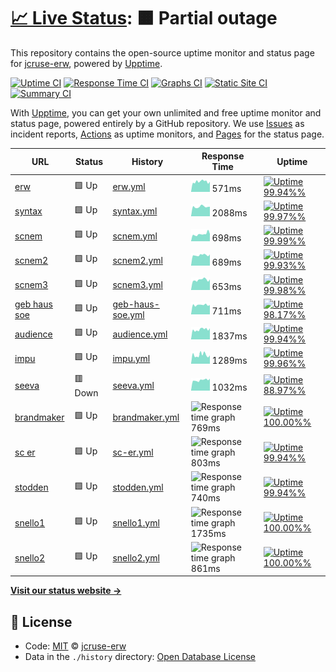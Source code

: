 # [📈 Live Status](https://jcruse-erw.github.io/UptimeReport): <!--live status--> **🟧 Partial outage**

This repository contains the open-source uptime monitor and status page for [jcruse-erw](https://jcruse-erw.github.io/UptimeReport), powered by [Upptime](https://github.com/upptime/upptime).

[![Uptime CI](https://github.com/koj-co/upptime/workflows/Uptime%20CI/badge.svg)](https://github.com/koj-co/upptime/actions?query=workflow%3A%22Uptime+CI%22)
[![Response Time CI](https://github.com/koj-co/upptime/workflows/Response%20Time%20CI/badge.svg)](https://github.com/koj-co/upptime/actions?query=workflow%3A%22Response+Time+CI%22)
[![Graphs CI](https://github.com/koj-co/upptime/workflows/Graphs%20CI/badge.svg)](https://github.com/koj-co/upptime/actions?query=workflow%3A%22Graphs+CI%22)
[![Static Site CI](https://github.com/koj-co/upptime/workflows/Static%20Site%20CI/badge.svg)](https://github.com/koj-co/upptime/actions?query=workflow%3A%22Static+Site+CI%22)
[![Summary CI](https://github.com/koj-co/upptime/workflows/Summary%20CI/badge.svg)](https://github.com/koj-co/upptime/actions?query=workflow%3A%22Summary+CI%22)

With [Upptime](https://upptime.js.org), you can get your own unlimited and free uptime monitor and status page, powered entirely by a GitHub repository. We use [Issues](https://github.com/jcruse-erw/UptimeReport/issues) as incident reports, [Actions](https://github.com/jcruse-erw/UptimeReport/actions) as uptime monitors, and [Pages](https://jcruse-erw.github.io/UptimeReport) for the status page.

<!--start: status pages-->
<!-- This summary is generated by Upptime (https://github.com/upptime/upptime) -->
<!-- Do not edit this manually, your changes will be overwritten -->

| URL                                                    | Status  | History                                                                                                | Response Time                                                                     | Uptime                                                                                                                                                                                                                                   |
| ------------------------------------------------------ | ------- | ------------------------------------------------------------------------------------------------------ | --------------------------------------------------------------------------------- | ---------------------------------------------------------------------------------------------------------------------------------------------------------------------------------------------------------------------------------------- |
| [erw](https://e-raumwerk.de)                           | 🟩 Up   | [erw.yml](https://github.com/jcruse-erw/UptimeReport/commits/master/history/erw.yml)                   | <img alt="Response time graph" src="./graphs/erw.png" height="20"> 571ms          | [![Uptime 99.94%%](https://img.shields.io/endpoint?url=https%3A%2F%2Fraw.githubusercontent.com%2Fjcruse-erw%2FUptimeReport%2Fmaster%2Fapi%2Ferw%2Fuptime.json)](https://jcruse-erw.github.io/UptimeReport/history/erw)                   |
| [syntax](https://syntax-systems.com)                   | 🟩 Up   | [syntax.yml](https://github.com/jcruse-erw/UptimeReport/commits/master/history/syntax.yml)             | <img alt="Response time graph" src="./graphs/syntax.png" height="20"> 2088ms      | [![Uptime 99.97%%](https://img.shields.io/endpoint?url=https%3A%2F%2Fraw.githubusercontent.com%2Fjcruse-erw%2FUptimeReport%2Fmaster%2Fapi%2Fsyntax%2Fuptime.json)](https://jcruse-erw.github.io/UptimeReport/history/syntax)             |
| [scnem](https://scnem.com)                             | 🟩 Up   | [scnem.yml](https://github.com/jcruse-erw/UptimeReport/commits/master/history/scnem.yml)               | <img alt="Response time graph" src="./graphs/scnem.png" height="20"> 698ms        | [![Uptime 99.99%%](https://img.shields.io/endpoint?url=https%3A%2F%2Fraw.githubusercontent.com%2Fjcruse-erw%2FUptimeReport%2Fmaster%2Fapi%2Fscnem%2Fuptime.json)](https://jcruse-erw.github.io/UptimeReport/history/scnem)               |
| [scnem2](https://scnem2.com)                           | 🟩 Up   | [scnem2.yml](https://github.com/jcruse-erw/UptimeReport/commits/master/history/scnem2.yml)             | <img alt="Response time graph" src="./graphs/scnem2.png" height="20"> 689ms       | [![Uptime 99.93%%](https://img.shields.io/endpoint?url=https%3A%2F%2Fraw.githubusercontent.com%2Fjcruse-erw%2FUptimeReport%2Fmaster%2Fapi%2Fscnem2%2Fuptime.json)](https://jcruse-erw.github.io/UptimeReport/history/scnem2)             |
| [scnem3](https://scnem3.com)                           | 🟩 Up   | [scnem3.yml](https://github.com/jcruse-erw/UptimeReport/commits/master/history/scnem3.yml)             | <img alt="Response time graph" src="./graphs/scnem3.png" height="20"> 653ms       | [![Uptime 99.98%%](https://img.shields.io/endpoint?url=https%3A%2F%2Fraw.githubusercontent.com%2Fjcruse-erw%2FUptimeReport%2Fmaster%2Fapi%2Fscnem3%2Fuptime.json)](https://jcruse-erw.github.io/UptimeReport/history/scnem3)             |
| [geb haus soe](http://www.geburtshaus-soest.de)        | 🟩 Up   | [geb-haus-soe.yml](https://github.com/jcruse-erw/UptimeReport/commits/master/history/geb-haus-soe.yml) | <img alt="Response time graph" src="./graphs/geb-haus-soe.png" height="20"> 711ms | [![Uptime 98.17%%](https://img.shields.io/endpoint?url=https%3A%2F%2Fraw.githubusercontent.com%2Fjcruse-erw%2FUptimeReport%2Fmaster%2Fapi%2Fgeb-haus-soe%2Fuptime.json)](https://jcruse-erw.github.io/UptimeReport/history/geb-haus-soe) |
| [audience](https://www.audience-soest.de)              | 🟩 Up   | [audience.yml](https://github.com/jcruse-erw/UptimeReport/commits/master/history/audience.yml)         | <img alt="Response time graph" src="./graphs/audience.png" height="20"> 1837ms    | [![Uptime 99.94%%](https://img.shields.io/endpoint?url=https%3A%2F%2Fraw.githubusercontent.com%2Fjcruse-erw%2FUptimeReport%2Fmaster%2Fapi%2Faudience%2Fuptime.json)](https://jcruse-erw.github.io/UptimeReport/history/audience)         |
| [impu](https://www.impuls.com)                         | 🟩 Up   | [impu.yml](https://github.com/jcruse-erw/UptimeReport/commits/master/history/impu.yml)                 | <img alt="Response time graph" src="./graphs/impu.png" height="20"> 1289ms        | [![Uptime 99.96%%](https://img.shields.io/endpoint?url=https%3A%2F%2Fraw.githubusercontent.com%2Fjcruse-erw%2FUptimeReport%2Fmaster%2Fapi%2Fimpu%2Fuptime.json)](https://jcruse-erw.github.io/UptimeReport/history/impu)                 |
| [seeva](https://seeva.e-raumwerk.de)                   | 🟥 Down | [seeva.yml](https://github.com/jcruse-erw/UptimeReport/commits/master/history/seeva.yml)               | <img alt="Response time graph" src="./graphs/seeva.png" height="20"> 1032ms       | [![Uptime 88.97%%](https://img.shields.io/endpoint?url=https%3A%2F%2Fraw.githubusercontent.com%2Fjcruse-erw%2FUptimeReport%2Fmaster%2Fapi%2Fseeva%2Fuptime.json)](https://jcruse-erw.github.io/UptimeReport/history/seeva)               |
| [brandmaker](https://brandmaker.azurewebsites.net)     | 🟩 Up   | [brandmaker.yml](https://github.com/jcruse-erw/UptimeReport/commits/master/history/brandmaker.yml)     | <img alt="Response time graph" src="./graphs/brandmaker.png" height="20"> 769ms   | [![Uptime 100.00%%](https://img.shields.io/endpoint?url=https%3A%2F%2Fraw.githubusercontent.com%2Fjcruse-erw%2FUptimeReport%2Fmaster%2Fapi%2Fbrandmaker%2Fuptime.json)](https://jcruse-erw.github.io/UptimeReport/history/brandmaker)    |
| [sc er](https://sc-networks.azurewebsites.net/)        | 🟩 Up   | [sc-er.yml](https://github.com/jcruse-erw/UptimeReport/commits/master/history/sc-er.yml)               | <img alt="Response time graph" src="./graphs/sc-er.png" height="20"> 803ms        | [![Uptime 99.94%%](https://img.shields.io/endpoint?url=https%3A%2F%2Fraw.githubusercontent.com%2Fjcruse-erw%2FUptimeReport%2Fmaster%2Fapi%2Fsc-er%2Fuptime.json)](https://jcruse-erw.github.io/UptimeReport/history/sc-er)               |
| [stodden](https://stodden.de/)                         | 🟩 Up   | [stodden.yml](https://github.com/jcruse-erw/UptimeReport/commits/master/history/stodden.yml)           | <img alt="Response time graph" src="./graphs/stodden.png" height="20"> 740ms      | [![Uptime 99.94%%](https://img.shields.io/endpoint?url=https%3A%2F%2Fraw.githubusercontent.com%2Fjcruse-erw%2FUptimeReport%2Fmaster%2Fapi%2Fstodden%2Fuptime.json)](https://jcruse-erw.github.io/UptimeReport/history/stodden)           |
| [snello1](https://snello-demo-live.azurewebsites.net/) | 🟩 Up   | [snello1.yml](https://github.com/jcruse-erw/UptimeReport/commits/master/history/snello1.yml)           | <img alt="Response time graph" src="./graphs/snello1.png" height="20"> 1735ms     | [![Uptime 100.00%%](https://img.shields.io/endpoint?url=https%3A%2F%2Fraw.githubusercontent.com%2Fjcruse-erw%2FUptimeReport%2Fmaster%2Fapi%2Fsnello1%2Fuptime.json)](https://jcruse-erw.github.io/UptimeReport/history/snello1)          |
| [snello2](https://snello.azurewebsites.net/)           | 🟩 Up   | [snello2.yml](https://github.com/jcruse-erw/UptimeReport/commits/master/history/snello2.yml)           | <img alt="Response time graph" src="./graphs/snello2.png" height="20"> 861ms      | [![Uptime 100.00%%](https://img.shields.io/endpoint?url=https%3A%2F%2Fraw.githubusercontent.com%2Fjcruse-erw%2FUptimeReport%2Fmaster%2Fapi%2Fsnello2%2Fuptime.json)](https://jcruse-erw.github.io/UptimeReport/history/snello2)          |

<!--end: status pages-->

[**Visit our status website →**](https://jcruse-erw.github.io/UptimeReport)

## 📄 License

- Code: [MIT](./LICENSE) © [jcruse-erw](https://jcruse-erw.github.io/UptimeReport)
- Data in the `./history` directory: [Open Database License](https://opendatacommons.org/licenses/odbl/1-0/)
